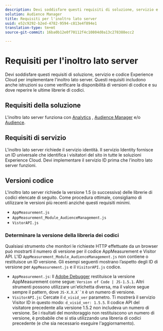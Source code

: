 ```yaml
---
description: Devi soddisfare questi requisiti di soluzione, servizio e codice Experience Cloud per implementare l'inoltro lato server. Questi requisiti includono anche istruzioni su come verificare la disponibilità di versioni di codice e su dove reperire le ultime librerie di codici.
solution: Audience Manager
title: Requisiti per l'inoltro lato server
uuid: e52c9292-b2ed-4782-9594-c813e4f894e1
translation-type: tm+mt
source-git-commit: 16ba0b12e0f70112f4c10804d0a13c278388ecc2

---
```



# Requisiti per l'inoltro lato server

Devi soddisfare questi requisiti di soluzione, servizio e codice Experience Cloud per implementare l'inoltro lato server. Questi requisiti includono anche istruzioni su come verificare la disponibilità di versioni di codice e su dove reperire le ultime librerie di codici.

## Requisiti della soluzione

L'inoltro lato server funziona con [Analytics](https://www.adobe.com/data-analytics-cloud/analytics.html) , [Audience Manager](https://www.adobe.com/data-analytics-cloud/audience-manager.html) e/o [Audience](https://marketing.adobe.com/resources/help/en_US/mcloud/audience_library.html).

## Requisiti di servizio

L'inoltro lato server richiede il servizio [](https://marketing.adobe.com/resources/help/en_US/mcvid/)identità. Il servizio Identity fornisce un ID universale che identifica i visitatori del sito in tutte le soluzioni Experience Cloud. Devi implementare il servizio ID prima che l’inoltro lato server funzioni.

## Versioni codice

L'inoltro lato server richiede la versione 1.5 (o successiva) delle librerie di codici elencate di seguito. Come procedura ottimale, consigliamo di utilizzare le versioni più recenti anziché questi requisiti minimi.

* `AppMeasurement.js`
* `AppMeasurement_Module_AudienceManagement.js`
* `VistorAPI.js`

### Determinare la versione della libreria dei codici

Qualsiasi strumento che monitori le richieste HTTP effettuate da un browser può mostrarti il numero di versione per il codice AppMeasurement e Visitor API. L'ID `AppMeasurement_Module_AudienceManagement.js` non contiene o restituisce un ID versione. Gli esempi seguenti mostrano l’aspetto degli ID di versione per `AppMeasurement.js` e il `VisitorAPI.js` codice.

* `AppMeasurement.js`: Il [Adobe Debugger](https://marketing.adobe.com/resources/help/en_US/sc/implement/debugger.html) restituisce la versione AppMeasurement come segue: `Version of Code | JS-1.5.1`. Altri strumenti possono utilizzare un'etichetta diversa, ma il valore segue sempre il pattern, dove `JS-X.X.X``X` è un numero di versione.
* `VisitorAPI.js`: Cercate il `d_visid_ver` parametro. Ti mostrerà il servizio Visitor ID in questo modo: `d_visid_ver: 1.5.5`. Il codice API del visitatore precedente alla versione 1.5.2 non includeva un numero di versione. Se i risultati del monitoraggio non restituiscono un numero di versione, è probabile che si stia utilizzando una libreria di codici precedente (e che sia necessario eseguire l'aggiornamento).
